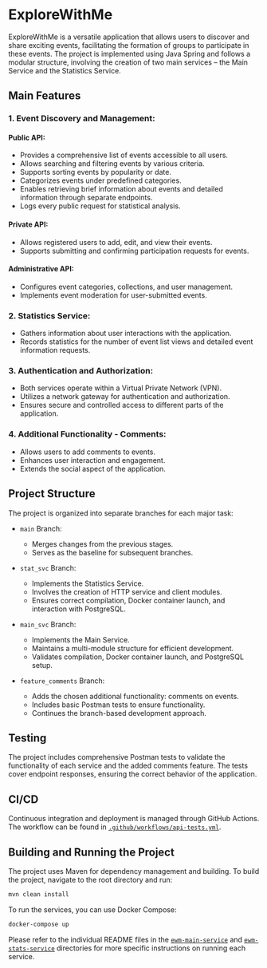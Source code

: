 # ExploreWithMe

ExploreWithMe is a versatile application that allows users to discover and share exciting events, facilitating the formation of groups to participate in these events. The project is implemented using Java Spring and follows a modular structure, involving the creation of two main services – the Main Service and the Statistics Service.

## Main Features

### 1. Event Discovery and Management:

#### Public API:

- Provides a comprehensive list of events accessible to all users.
- Allows searching and filtering events by various criteria.
- Supports sorting events by popularity or date.
- Categorizes events under predefined categories.
- Enables retrieving brief information about events and detailed information through separate endpoints.
- Logs every public request for statistical analysis.

#### Private API:

- Allows registered users to add, edit, and view their events.
- Supports submitting and confirming participation requests for events.

#### Administrative API:

- Configures event categories, collections, and user management.
- Implements event moderation for user-submitted events.

### 2. Statistics Service:

- Gathers information about user interactions with the application.
- Records statistics for the number of event list views and detailed event information requests.

### 3. Authentication and Authorization:

- Both services operate within a Virtual Private Network (VPN).
- Utilizes a network gateway for authentication and authorization.
- Ensures secure and controlled access to different parts of the application.

### 4. Additional Functionality - Comments:

- Allows users to add comments to events.
- Enhances user interaction and engagement.
- Extends the social aspect of the application.

## Project Structure

The project is organized into separate branches for each major task:

- `main` Branch:
  - Merges changes from the previous stages.
  - Serves as the baseline for subsequent branches.

- `stat_svc` Branch:
  - Implements the Statistics Service.
  - Involves the creation of HTTP service and client modules.
  - Ensures correct compilation, Docker container launch, and interaction with PostgreSQL.

- `main_svc` Branch:
  - Implements the Main Service.
  - Maintains a multi-module structure for efficient development.
  - Validates compilation, Docker container launch, and PostgreSQL setup.

- `feature_comments` Branch:
  - Adds the chosen additional functionality: comments on events.
  - Includes basic Postman tests to ensure functionality.
  - Continues the branch-based development approach.

## Testing

The project includes comprehensive Postman tests to validate the functionality of each service and the added comments feature. The tests cover endpoint responses, ensuring the correct behavior of the application.

## CI/CD

Continuous integration and deployment is managed through GitHub Actions. The workflow can be found in [`.github/workflows/api-tests.yml`](command:_github.copilot.openRelativePath?%5B%22.github%2Fworkflows%2Fapi-tests.yml%22%5D ".github/workflows/api-tests.yml").

## Building and Running the Project

The project uses Maven for dependency management and building. To build the project, navigate to the root directory and run:

```sh
mvn clean install
```

To run the services, you can use Docker Compose:

```sh
docker-compose up
```

Please refer to the individual README files in the [`ewm-main-service`](command:_github.copilot.openRelativePath?%5B%22ewm-main-service%22%5D "ewm-main-service") and [`ewm-stats-service`](command:_github.copilot.openRelativePath?%5B%22ewm-stats-service%22%5D "ewm-stats-service") directories for more specific instructions on running each service.
